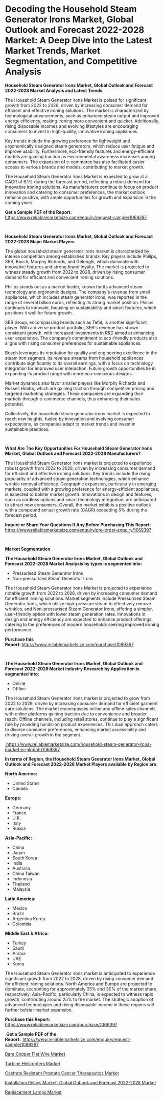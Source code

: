 <p><h1>Decoding the Household Steam Generator Irons Market, Global Outlook and Forecast 2022-2028 Market: A Deep Dive into the Latest Market Trends, Market Segmentation, and Competitive Analysis</h1></p><p><strong>Household Steam Generator Irons Market, Global Outlook and Forecast 2022-2028 Market Analysis and Latest Trends</strong></p>
<p><p>The Household Steam Generator Irons Market is poised for significant growth from 2022 to 2028, driven by increasing consumer demand for efficient and effective ironing solutions. The market is characterized by technological advancements, such as enhanced steam output and improved energy efficiency, making ironing more convenient and quicker. Additionally, rising disposable incomes and evolving lifestyles are encouraging consumers to invest in high-quality, innovative ironing appliances.</p><p>Key trends include the growing preference for lightweight and ergonomically designed steam generators, which reduce user fatigue and improve usability. Furthermore, eco-friendly features and energy-efficient models are gaining traction as environmental awareness increases among consumers. The expansion of e-commerce has also facilitated easier access to various brands and models, contributing to market growth.</p><p>The Household Steam Generator Irons Market is expected to grow at a CAGR of 6.1% during the forecast period, reflecting a robust demand for innovative ironing solutions. As manufacturers continue to focus on product innovation and catering to consumer preferences, the market outlook remains positive, with ample opportunities for growth and expansion in the coming years.</p></p>
<p><strong>Get a Sample PDF of the Report:&nbsp;</strong> <a href="https://www.reliablemarketsize.com/enquiry/request-sample/1069397?utm_campaign=1105&utm_medium=2&utm_source=Github&utm_content=ia&utm_term=04122024&utm_id=household-steam-generator-irons-market-global-outlook-and-forecast-2022-2028">https://www.reliablemarketsize.com/enquiry/request-sample/1069397</a></p>
<p>&nbsp;</p>
<p><strong>Household Steam Generator Irons Market, Global Outlook and Forecast 2022-2028 Major Market Players</strong></p>
<p><p>The global household steam generator irons market is characterized by intense competition among established brands. Key players include Philips, SEB, Bosch, Morphy Richards, and Delonghi, which dominate with innovative features and strong brand loyalty. The market is projected to witness steady growth from 2022 to 2028, driven by rising consumer demand for efficient and convenient ironing solutions.</p><p>Philips stands out as a market leader, known for its advanced steam technology and ergonomic designs. The company's revenue from small appliances, which includes steam generator irons, was reported in the range of several billion euros, reflecting its strong market position. Philips continues to innovate, focusing on sustainability and smart features, which positions it well for future growth.</p><p>SEB Group, encompassing brands such as Tefal, is another significant player. With a diverse product portfolio, SEB's revenue has shown consistent growth, with increased investments in R&D aimed at enhancing user experience. The company’s commitment to eco-friendly products also aligns with rising consumer preferences for sustainable appliances.</p><p>Bosch leverages its reputation for quality and engineering excellence in the steam iron segment. Its revenue streams from household appliances contribute significantly to its overall earnings, with a focus on technology integration for improved user interaction. Future growth opportunities lie in expanding its product range with more eco-conscious designs.</p><p>Market dynamics also favor smaller players like Morphy Richards and Russell Hobbs, which are gaining traction through competitive pricing and targeted marketing strategies. These companies are expanding their markets through e-commerce channels, thus enhancing their sales potential.</p><p>Collectively, the household steam generator irons market is expected to reach new heights, fueled by innovation and evolving consumer expectations, as companies adapt to market trends and invest in sustainable practices.</p></p>
<p>&nbsp;</p>
<p><strong>What Are The Key Opportunities For Household Steam Generator Irons Market, Global Outlook and Forecast 2022-2028 Manufacturers?</strong></p>
<p><p>The Household Steam Generator Irons market is projected to experience robust growth from 2022 to 2028, driven by increasing consumer demand for efficient and effective ironing solutions. Key trends include the rising popularity of advanced steam generation technologies, which enhance wrinkle removal efficiency. Geographic expansion, particularly in emerging markets, coupled with a growing preference for energy-efficient appliances, is expected to bolster market growth. Innovations in design and features, such as cordless options and smart technology integration, are anticipated to attract new consumers. Overall, the market exhibits a positive outlook with a compound annual growth rate (CAGR) exceeding 5% during the forecast period.</p></p>
<p><strong>Inquire or Share Your Questions If Any Before Purchasing This Report:</strong> <a href="https://www.reliablemarketsize.com/enquiry/pre-order-enquiry/1069397?utm_campaign=1105&utm_medium=2&utm_source=Github&utm_content=ia&utm_term=04122024&utm_id=household-steam-generator-irons-market-global-outlook-and-forecast-2022-2028">https://www.reliablemarketsize.com/enquiry/pre-order-enquiry/1069397</a></p>
<p>&nbsp;</p>
<p><strong>Market Segmentation</strong></p>
<p><strong>The Household Steam Generator Irons Market, Global Outlook and Forecast 2022-2028 Market Analysis by types is segmented into:</strong></p>
<p><ul><li>Pressurised Steam Generator Irons</li><li>Non-pressurised Steam Generator Irons</li></ul></p>
<p><p>The Household Steam Generator Irons Market is projected to experience notable growth from 2022 to 2028, driven by increasing consumer demand for efficient ironing solutions. Market segments include Pressurised Steam Generator Irons, which utilize high-pressure steam to effectively remove wrinkles, and Non-pressurised Steam Generator Irons, offering a simpler, user-friendly option with lower steam generation rates. Innovations in design and energy efficiency are expected to enhance product offerings, catering to the preferences of modern households seeking improved ironing performance.</p></p>
<p><strong>Purchase this Report:&nbsp;</strong><a href="https://www.reliablemarketsize.com/purchase/1069397?utm_campaign=1105&utm_medium=2&utm_source=Github&utm_content=ia&utm_term=04122024&utm_id=household-steam-generator-irons-market-global-outlook-and-forecast-2022-2028">https://www.reliablemarketsize.com/purchase/1069397</a></p>
<p>&nbsp;</p>
<p><strong>The Household Steam Generator Irons Market, Global Outlook and Forecast 2022-2028 Market Industry Research by Application is segmented into:</strong></p>
<p><ul><li>Online</li><li>Offline</li></ul></p>
<p><p>The Household Steam Generator Irons market is projected to grow from 2022 to 2028, driven by increasing consumer demand for efficient garment care solutions. The market encompasses online and offline sales channels, with online platforms gaining traction due to convenience and broader reach. Offline channels, including retail stores, continue to play a significant role by providing hands-on product experiences. This dual approach caters to diverse consumer preferences, enhancing market accessibility and driving overall growth in the segment.</p></p>
<p><a href="https://www.reliablemarketsize.com/household-steam-generator-irons-market-in-global-r1069397?utm_campaign=1105&utm_medium=2&utm_source=Github&utm_content=ia&utm_term=04122024&utm_id=household-steam-generator-irons-market-global-outlook-and-forecast-2022-2028">&nbsp;https://www.reliablemarketsize.com/household-steam-generator-irons-market-in-global-r1069397</a></p>
<p><strong>In terms of Region, the Household Steam Generator Irons Market, Global Outlook and Forecast 2022-2028 Market Players available by Region are:</strong></p>
<p>
    <p> <strong> North America: </strong>
        <ul>
            <li>United States</li>
            <li>Canada</li>
        </ul>
        </p> 
    <p> <strong> Europe: </strong>
        <ul>
            <li>Germany</li>
            <li>France</li>
            <li>U.K.</li>
            <li>Italy</li>
            <li>Russia</li>
        </ul>
        </p> 
    <p> <strong> Asia-Pacific: </strong>
        <ul>
            <li>China</li>
            <li>Japan</li>
            <li>South Korea</li>
            <li>India</li>
            <li>Australia</li>
            <li>China Taiwan</li>
            <li>Indonesia</li>
            <li>Thailand</li>
            <li>Malaysia</li>
        </ul>
        </p> 
    <p> <strong> Latin America: </strong>
        <ul>
            <li>Mexico</li>
            <li>Brazil</li>
            <li>Argentina Korea</li>
            <li>Colombia</li>
        </ul>
        </p> 
    <p> <strong> Middle East & Africa: </strong>
        <ul>
            <li>Turkey</li>
            <li>Saudi</li>
            <li>Arabia</li>
            <li>UAE</li>
            <li>Korea</li>
        </ul>
    </p>
    </p>
<p><p>The Household Steam Generator Irons market is anticipated to experience significant growth from 2022 to 2028, driven by rising consumer demand for efficient ironing solutions. North America and Europe are projected to dominate, accounting for approximately 35% and 30% of the market share, respectively. Asia-Pacific, particularly China, is expected to witness rapid growth, contributing around 25% to the market. The strategic adoption of advanced technologies and rising disposable income in these regions will further bolster market expansion.</p></p>
<p><strong>Purchase this Report: </strong><a href="https://www.reliablemarketsize.com/purchase/1069397?utm_campaign=1105&utm_medium=2&utm_source=Github&utm_content=ia&utm_term=04122024&utm_id=household-steam-generator-irons-market-global-outlook-and-forecast-2022-2028">https://www.reliablemarketsize.com/purchase/1069397</a></p>
<p>&nbsp;<strong>Get a Sample PDF of the Report:&nbsp;&nbsp;</strong><a href="https://www.reliablemarketsize.com/enquiry/request-sample/1069397?utm_campaign=1105&utm_medium=2&utm_source=Github&utm_content=ia&utm_term=04122024&utm_id=household-steam-generator-irons-market-global-outlook-and-forecast-2022-2028">https://www.reliablemarketsize.com/enquiry/request-sample/1069397</a></p>
<p><strong></strong></p>
<p><p><a href="https://issuu.com/reportprime-2/docs/bare-copper-flat-wire-market-size-2030.pptx?utm_campaign=1105&utm_medium=2&utm_source=Github&utm_content=ia&utm_term=04122024&utm_id=household-steam-generator-irons-market-global-outlook-and-forecast-2022-2028">Bare Copper Flat Wire Market</a></p><p><a href="https://www.linkedin.com/pulse/market-insights-global-turbine-helicopters-forecast-innovation-3si0c?utm_campaign=1105&utm_medium=2&utm_source=Github&utm_content=ia&utm_term=04122024&utm_id=household-steam-generator-irons-market-global-outlook-and-forecast-2022-2028">Turbine Helicopters Market</a></p><p><a href="https://issuu.com/reportprime-2/docs/castrate-resistant-prostate-cancer-therapeutics-ma?utm_campaign=1105&utm_medium=2&utm_source=Github&utm_content=ia&utm_term=04122024&utm_id=household-steam-generator-irons-market-global-outlook-and-forecast-2022-2028">Castrate Resistant Prostate Cancer Therapeutics Market</a></p><p><a href="https://github.com/NorbertYates/Market-Research-Report-List-7/blob/main/installation-relays-market-global-outlook-and-forecast-2022-2028-market.md?utm_campaign=1105&utm_medium=2&utm_source=Github&utm_content=ia&utm_term=04122024&utm_id=household-steam-generator-irons-market-global-outlook-and-forecast-2022-2028">Installation Relays Market, Global Outlook and Forecast 2022-2028 Market</a></p><p><a href="https://www.linkedin.com/pulse/global-replacement-lamps-market-forecast-2024-2031-trends-3iyse?utm_campaign=1105&utm_medium=2&utm_source=Github&utm_content=ia&utm_term=04122024&utm_id=household-steam-generator-irons-market-global-outlook-and-forecast-2022-2028">Replacement Lamps Market</a></p></p>
